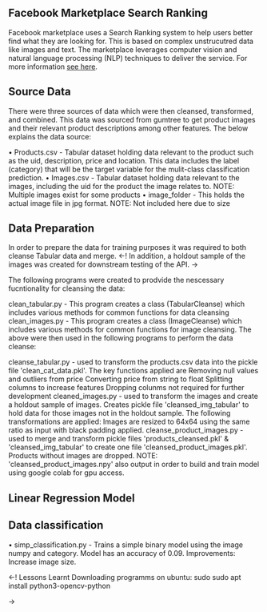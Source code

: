 ## Facebook Marketplace Search Ranking
Facebook marketplace uses a Search Ranking system to help users better find what they are looking for. This is based on complex unstrucutred data like images and text. The marketplace leverages computer vision and natural language processing (NLP) techniques to deliver the service. For more information [see here](https://engineering.fb.com/2018/10/02/ml-applications/under-the-hood-facebook-marketplace-powered-by-artificial-intelligence/).

## Source Data
There were three sources of data which were then cleansed, transformed, and combined. This data was sourced from gumtree to get product images and their relevant product descriptions among other features. The below explains the data source:

• Products.csv - Tabular dataset holding data relevant to the product such as the uid, description, price and location. This data includes the label (category) that will be the target variable for the mulit-class classification prediction.
• Images.csv - Tabular dataset holding data relevant to the images, including the uid for the product the image relates to.
NOTE: Multiple images exist for some products
• image_folder - This holds the actual image file in jpg format.
NOTE: Not included here due to size

## Data Preparation
In order to prepare the data for training purposes it was required to both cleanse Tabular data and merge. 
<-! In addition, a holdout sample of the images was created for downstream testing of the API. ->

The following programs were created to prodvide the nescessary fucntionality for cleansing the data:

clean_tabular.py - This program creates a class (TabularCleanse) which includes various methods for common functions for data cleansing
clean_images.py - This program creates a class (ImageCleanse) which includes various methods for common functions for image cleansing.
The above were then used in the following programs to perform the data cleanse:

cleanse_tabular.py - used to transform the products.csv data into the pickle file 'clean_cat_data.pkl'. The key functions applied are
Removing null values and outliers from price
Converting price from string to float
Splitting columns to increase features
Dropping colunms not required for further development
cleaned_images.py - used to transform the images and create a holdout sample of images. Creates pickle file 'cleansed_img_tabular' to hold data for those images not in the holdout sample. The following transformations are applied:
Images are resized to 64x64 using the same ratio as input with black padding applied.
cleanse_product_images.py - used to merge and transform pickle files 'products_cleansed.pkl' & 'cleansed_img_tabular' to create one file 'cleansed_product_images.pkl'. Products without images are dropped.
NOTE: 'cleansed_product_images.npy' also output in order to build and train model using google colab for gpu access.

## Linear Regression Model

## Data classification
• simp_classification.py - Trains a simple binary model using the image numpy and category. 
Model has an accuracy of 0.09.
Improvements: Increase image size. 

<-! Lessons Learnt 
Downloading programms on ubuntu:
sudo sudo apt install python3-opencv-python

-> 
